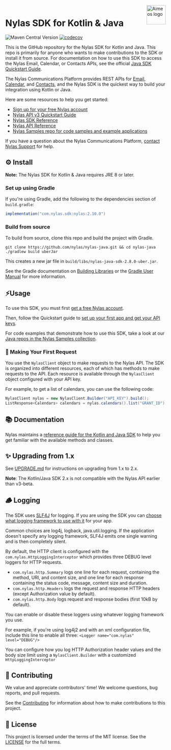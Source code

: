 <a href="https://www.nylas.com/">
    <img src="https://brand.nylas.com/assets/downloads/logo_horizontal_png/Nylas-Logo-Horizontal-Blue_.png" alt="Aimeos logo" title="Aimeos" align="right" height="60" />
</a>

# Nylas SDK for Kotlin & Java

![Maven Central Version](https://img.shields.io/maven-central/v/com.nylas.sdk/nylas)
[![codecov](https://codecov.io/gh/nylas/nylas-java/graph/badge.svg?token=R94RD91GZ3)](https://codecov.io/gh/nylas/nylas-java)

This is the GitHub repository for the Nylas SDK for Kotlin and Java. This repo is primarily for anyone who wants to make contributions to the SDK or install it from source. For documentation on how to use this SDK to access the Nylas Email, Calendar, or Contacts APIs, see the official [Java SDK Quickstart Guide](https://developer.nylas.com/docs/sdks/java/).

The Nylas Communications Platform provides REST APIs for [Email](https://developer.nylas.com/docs/email/), [Calendar](https://developer.nylas.com/docs/calendar/), and [Contacts](https://developer.nylas.com/docs/contacts/), and the Nylas SDK is the quickest way to build your integration using Kotlin or Java.

Here are some resources to help you get started:

- [Sign up for your free Nylas account](https://dashboard.nylas.com/register)
- [Nylas API v3 Quickstart Guide](https://developer.nylas.com/docs/v3-beta/v3-quickstart/)
- [Nylas SDK Reference](https://nylas-java-sdk-reference.pages.dev/)
- [Nylas API Reference](https://developer.nylas.com/docs/api/)
- [Nylas Samples repo for code samples and example applications](https://github.com/orgs/nylas-samples/repositories?q=&type=all&language=java)

If you have a question about the Nylas Communications Platform, [contact Nylas Support](https://support.nylas.com/) for help.

## ⚙️ Install

**Note:** The Nylas SDK for Kotlin & Java requires JRE 8 or later.

### Set up using Gradle

If you're using Gradle, add the following to the dependencies section of `build.gradle`:

```groovy
implementation("com.nylas.sdk:nylas:2.10.0")
```

### Build from source

To build from source, clone this repo and build the project with Gradle.

```shell
git clone https://github.com/nylas/nylas-java.git && cd nylas-java
./gradlew build uberJar
```

This creates a new jar file in `build/libs/nylas-java-sdk-2.8.0-uber.jar`.

See the Gradle documentation on [Building Libraries](https://guides.gradle.org/building-java-libraries/)
or the [Gradle User Manual](https://docs.gradle.org/current/userguide/userguide.html) for more information.

## ⚡️Usage

To use this SDK, you must first [get a free Nylas account](https://dashboard.nylas.com/register).

Then, follow the Quickstart guide to [set up your first app and get your API keys](https://developer.nylas.com/docs/v3-beta/v3-quickstart/).

For code examples that demonstrate how to use this SDK, take a look at our [Java repos in the Nylas Samples collection](https://github.com/orgs/nylas-samples/repositories?q=&type=all&language=java).

### 🚀 Making Your First Request

You use the `NylasClient` object to make requests to the Nylas API. The SDK is organized into different resources, each of which has methods to make requests to the API. Each resource is available through the `NylasClient` object configured with your API key.

For example, to get a list of calendars, you can use the following code:

```java
NylasClient nylas = new NylasClient.Builder("API_KEY").build();
ListResponse<Calendars> calendars = nylas.calendars().list("GRANT_ID");
```

## 📚 Documentation

Nylas maintains a [reference guide for the Kotlin and Java SDK](https://nylas-java-sdk-reference.pages.dev/) to help you get familiar with the available methods and classes.

## ✨ Upgrading from 1.x

See [UPGRADE.md](UPGRADING.md) for instructions on upgrading from 1.x to 2.x.

**Note**: The Kotlin/Java SDK 2.x is not compatible with the Nylas API earlier than v3-beta.

## 🪵 Logging

The SDK uses [SLF4J](http://www.slf4j.org) for logging. If you are using the SDK you can [choose what logging framework to use with it](http://www.slf4j.org/manual.html#projectDep) for your app.

Common choices are log4j, logback, java.util.logging. If the application doesn't specify any logging framework,
SLF4J emits one single warning and is then completely silent.

By default, the HTTP client is configured with the `com.nylas.HttpLoggingInterceptor`
which provides three DEBUG level loggers for HTTP requests.

- `com.nylas.http.Summary` logs one line for each request, containing the method, URI, and content size,
and one line for each response containing the status code, message, content size and duration.
- `com.nylas.http.Headers` logs the request and response HTTP headers (except Authorization value by default).
- `com.nylas.http.Body` logs request and response bodies (first 10kB by default).

You can enable or disable these loggers using whatever logging framework you use.

For example, if you're using log4j2 and with an xml configuration file, include this line to enable all three:
`<Logger name="com.nylas" level="DEBUG"/>`

You can configure how you log HTTP Authorization header values and the body size limit using a
`NylasClient.Builder` with a customized `HttpLoggingInterceptor`

## 💙 Contributing

We value and appreciate contributors' time! We welcome questions, bug reports, and pull requests.

See the [Contributing](Contributing.md) for information about how to make contributions to this project.

## 📝 License

This project is licensed under the terms of the MIT license. See the [LICENSE](LICENSE) for the full terms.
